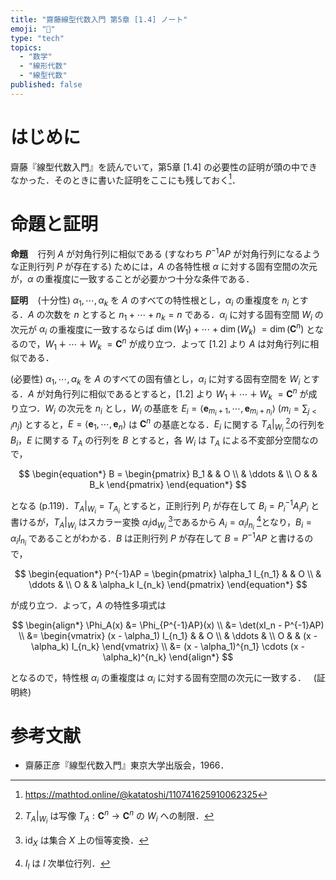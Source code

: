 ```yaml
---
title: "齋藤線型代数入門 第5章 [1.4] ノート"
emoji: "📝"
type: "tech"
topics:
  - "数学"
  - "線形代数"
  - "線型代数"
published: false
---
```


# はじめに

齋藤『線型代数入門』を読んでいて，第5章 [1.4] の必要性の証明が頭の中できなかった．そのときに書いた証明をここにも残しておく[^1]．

[^1]:https://mathtod.online/@katatoshi/110741625910062325

# 命題と証明

**命題** $\enspace$ 行列 $A$ が対角行列に相似である (すなわち $P^{-1}AP$ が対角行列になるような正則行列 $P$ が存在する) ためには，$A$ の各特性根 $\alpha$ に対する固有空間の次元が，$\alpha$ の重複度に一致することが必要かつ十分な条件である．

**証明** $\enspace$ (十分性) $\alpha_1, \cdots, \alpha_k$ を $A$ のすべての特性根とし，$\alpha_i$ の重複度を $n_i$ とする．$A$ の次数を $n$ とすると $n_1 + \cdots + n_k = n$ である．$\alpha_i$ に対する固有空間 $W_i$ の次元が $\alpha_i$ の重複度に一致するならば $\dim(W_1) + \cdots + \dim(W_k)$ $= \dim(\bm{C}^n)$ となるので，$W_1 \dotplus \cdots \dotplus W_k$ $= \bm{C}^n$ が成り立つ．よって [1.2] より $A$ は対角行列に相似である．

(必要性) $\alpha_1, \cdots, \alpha_k$ を $A$ のすべての固有値とし，$\alpha_i$ に対する固有空間を $W_i$ とする．$A$ が対角行列に相似であるとすると，[1.2] より $W_1 \dotplus \cdots \dotplus W_k$ $= \bm{C}^n$ が成り立つ．$W_i$ の次元を $n_i$ とし，$W_i$ の基底を $E_i = \langle \bm{e}_{m_i + 1}, \cdots, \bm{e}_{m_i + n_i} \rangle$ ($m_i = \sum_{j < i} n_j$) とすると，$E = \langle \bm{e}_1, \cdots, \bm{e}_n \rangle$ は $\bm{C}^n$ の基底となる．$E_i$ に関する $T_A\vert_{W_i}$ [^2]の行列を $B_i$，$E$ に関する $T_A$ の行列を $B$ とすると，各 $W_i$ は $T_A$ による不変部分空間なので，

[^2]:$T_A\vert_{W_i}$ は写像 $T_A: \bm{C}^n \to \bm{C}^n$ の $W_i$ への制限．

$$
\begin{equation*}
B =
  \begin{pmatrix}
    B_1 &        & O \\
        & \ddots & \\
    O   &        & B_k
  \end{pmatrix}
\end{equation*}
$$

となる (p.119)．$T_A\vert_{W_i} = T_{A_i}$ とすると，正則行列 $P_i$ が存在して $B_i = P_i^{-1}A_iP_i$ と書けるが，$T_A\vert_{W_i}$ はスカラー変換 $\alpha_i \operatorname{id}_{W_i}$ [^3]であるから $A_i = \alpha_i I_{n_i}$ [^4]となり，$B_i = \alpha_i I_{n_i}$ であることがわかる．$B$ は正則行列 $P$ が存在して $B = P^{-1}AP$ と書けるので，

[^3]:$\operatorname{id}_X$ は集合 $X$ 上の恒等変換．
[^4]:$I_l$ は $l$ 次単位行列．

$$
\begin{equation*}
P^{-1}AP =
  \begin{pmatrix}
    \alpha_1 I_{n_1} &        & O \\
                     & \ddots & \\
    O                &        & \alpha_k I_{n_k}
  \end{pmatrix}
\end{equation*}
$$

が成り立つ．よって，$A$ の特性多項式は

$$
\begin{align*}
\Phi_A(x) &= \Phi_{P^{-1}AP}(x) \\
          &= \det(xI_n - P^{-1}AP) \\
          &=
  \begin{vmatrix}
    (x - \alpha_1) I_{n_1} &        & O \\
                           & \ddots & \\
    O                      &        & (x - \alpha_k) I_{n_k}
  \end{vmatrix} \\
          &= (x - \alpha_1)^{n_1} \cdots (x - \alpha_k)^{n_k}
\end{align*}
$$

となるので，特性根 $\alpha_i$ の重複度は $\alpha_i$ に対する固有空間の次元に一致する．$\enspace$ (証明終)

# 参考文献

* 齋藤正彦『線型代数入門』東京大学出版会，1966．
